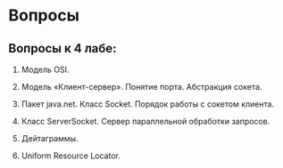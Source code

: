 # Вопросы
## Вопросы к 4 лабе:
1. Модель OSI. 

2. Модель «Клиент-сервер». Понятие порта. Абстракция сокета. 

3. Пакет java.net. Класс Socket. Порядок работы с сокетом клиента. 

4. Класс ServerSocket. Сервер параллельной обработки запросов. 

5. Дейтаграммы. 

6. Uniform Resource Locator.